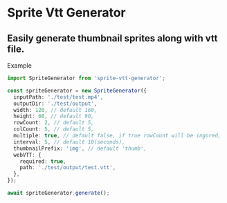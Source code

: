# Sprite Vtt Generator

## Easily generate thumbnail sprites along with vtt file.

Example

```ts
import SpriteGenerator from 'sprite-vtt-generator';

const spriteGenerator = new SpriteGenerator({
  inputPath: './test/test.mp4',
  outputDir: './test/output',
  width: 120, // default 160,
  height: 60, // default 90,
  rowCount: 2, // default 5,
  colCount: 5, // default 5,
  multiple: true, // default false, if true rowCount will be ingored,
  interval: 5, // default 10(seconds),
  thumbnailPrefix: 'img', // default 'thumb',
  webVTT: {
    required: true,
    path: './test/output/test.vtt',
  },
});

await spriteGenerator.generate();
```
